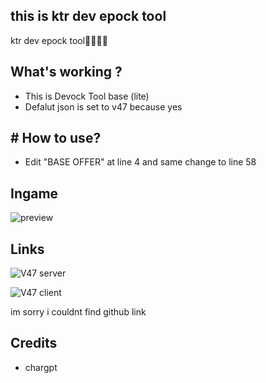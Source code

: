 ## this is ktr dev epock tool


ktr dev epock tool🥶🥶🥶🥶


## What's working ?
- This is Devock Tool base (lite)
- Defalut json is set to v47 because yes

## # How to use?
- Edit "BASE OFFER" at line 4 and same change to line 58

## Ingame
![preview](https://github.com/user-attachments/assets/0b0a2d35-cc86-45d7-8d7e-d3dc104b419b)


## Links
![V47 server]()

![V47 client]()

im sorry i couldnt find github link

## Credits
 - chargpt
